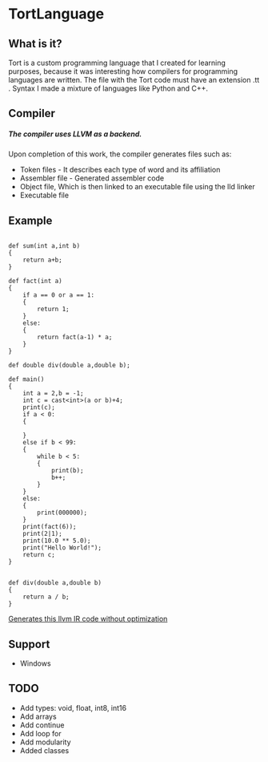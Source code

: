 # TortLanguage

## What is it?
Tort is a custom programming language that I created for learning purposes, because it was interesting how compilers for programming languages are written. The file with the Tort code must have an extension .tt . Syntax I made a mixture of languages like Python and C++.

## Compiler
##### The compiler uses LLVM as a backend.
Upon completion of this work, the compiler generates files such as:
- Token files - It describes each type of word and its affiliation
- Assembler file - Generated assembler code
- Object file, Which is then linked to an executable file using the lld linker
- Executable file

## Example

```

def sum(int a,int b)
{
	return a+b;
}

def fact(int a)
{
	if a == 0 or a == 1:
	{
		return 1;
	}
	else:
	{
		return fact(a-1) * a;
	}
}

def double div(double a,double b);

def main()
{
    int a = 2,b = -1;
    int c = cast<int>(a or b)+4;
	print(c);
    if a < 0:
    {
    	
    }
    else if b < 99:
    {
    	while b < 5:
		{
			print(b);
			b++;
		}
    }
    else:
	{
		print(000000);
	}
    print(fact(6));
	print(2|1);
	print(10.0 ** 5.0);
	print("Hello World!");
    return c;
}


def div(double a,double b)
{
	return a / b;
}

```
[Generates this llvm IR code without optimization](example/build/main.ll)

## Support
- Windows

## TODO
- Add types: void, float, int8, int16
- Add arrays
- Add continue
- Add loop for 
- Add modularity
- Added classes